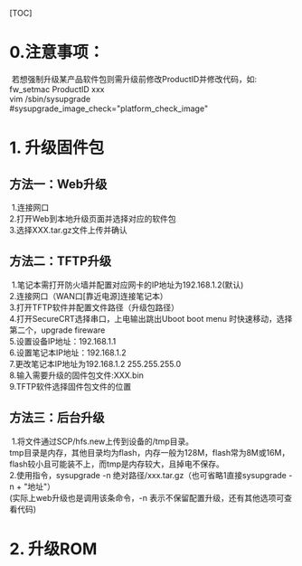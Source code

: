[TOC]

# 0.注意事项：

​		若想强制升级某产品软件包则需升级前修改ProductID并修改代码，如:  
​				fw_setmac ProductID xxx  
​				vim /sbin/sysupgrade    
​				#sysupgrade_image_check="platform_check_image"

# 1. 升级固件包

## 方法一：Web升级

​		1.连接网口  
​		2.打开Web到本地升级页面并选择对应的软件包  
​		3.选择XXX.tar.gz文件上传并确认

## 方法二：TFTP升级

​		1.笔记本需打开防火墙并配置对应网卡的IP地址为192.168.1.2(默认)  
​		2.连接网口（WAN口[靠近电源]连接笔记本）  
​		3.打开TFTP软件并配置文件路径（升级包路径）  
​		4.打开SecureCRT选择串口，上电输出跳出Uboot boot menu 时快速移动，选择第二个，upgrade fireware    
​		5.设置设备IP地址：192.168.1.1  
​		6.设置笔记本IP地址：192.168.1.2  
​		7.更改笔记本IP地址为192.168.1.2   255.255.255.0  
​		8.输入需要升级的固件包文件:XXX.bin  
​		9.TFTP软件选择固件包文件的位置

## 方法三：后台升级

​		1.将文件通过SCP/hfs.new上传到设备的/tmp目录。  
​				tmp目录是内存，其他目录均为flash，内存一般为128M，flash常为8M或16M，flash较小且可能装不上，而tmp是内存较大，且掉电不保存。  
​		2.使用指令，sysupgrade -n 绝对路径/xxx.tar.gz（也可省略1直接sysupgrade -n + "地址"）  
​				(实际上web升级也是调用该条命令，-n 表示不保留配置升级，还有其他选项可查看代码)

# 2. 升级ROM

​		